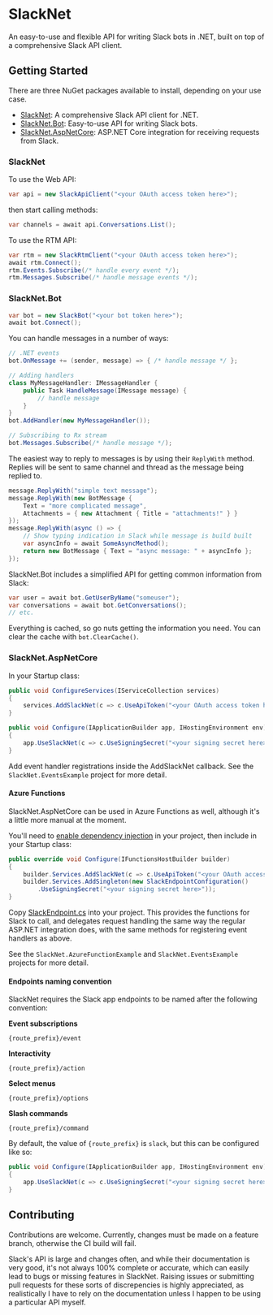 # SlackNet
An easy-to-use and flexible API for writing Slack bots in .NET, built on top of a comprehensive Slack API client.

## Getting Started
There are three NuGet packages available to install, depending on your use case.
  - [SlackNet](https://www.nuget.org/packages/SlackNet/): A comprehensive Slack API client for .NET.
  - [SlackNet.Bot](https://www.nuget.org/packages/SlackNet.Bot/): Easy-to-use API for writing Slack bots.
  - [SlackNet.AspNetCore](https://www.nuget.org/packages/SlackNet.AspNetCore/): ASP.NET Core integration for receiving requests from Slack.

### SlackNet
To use the Web API:
```c#
var api = new SlackApiClient("<your OAuth access token here>");
```
then start calling methods:
```c#
var channels = await api.Conversations.List();
```

To use the RTM API:
```c#
var rtm = new SlackRtmClient("<your OAuth access token here>");
await rtm.Connect();
rtm.Events.Subscribe(/* handle every event */);
rtm.Messages.Subscribe(/* handle message events */);
```

### SlackNet.Bot
```c#
var bot = new SlackBot("<your bot token here>");
await bot.Connect();
```
You can handle messages in a number of ways:
```c#
// .NET events
bot.OnMessage += (sender, message) => { /* handle message */ };

// Adding handlers
class MyMessageHandler: IMessageHandler { 
    public Task HandleMessage(IMessage message) {
        // handle message
    }
}
bot.AddHandler(new MyMessageHandler());

// Subscribing to Rx stream
bot.Messages.Subscribe(/* handle message */);
```
The easiest way to reply to messages is by using their `ReplyWith` method. Replies will be sent to same channel and thread as the message being replied to.
```c#
message.ReplyWith("simple text message");
message.ReplyWith(new BotMessage {
    Text = "more complicated message",
    Attachments = { new Attachment { Title = "attachments!" } }
});
message.ReplyWith(async () => {
    // Show typing indication in Slack while message is build built
    var asyncInfo = await SomeAsyncMethod();
    return new BotMessage { Text = "async message: " + asyncInfo };
});
```
SlackNet.Bot includes a simplified API for getting common information from Slack:
```c#
var user = await bot.GetUserByName("someuser");
var conversations = await bot.GetConversations();
// etc.
```
Everything is cached, so go nuts getting the information you need. You can clear the cache with `bot.ClearCache()`.

### SlackNet.AspNetCore
In your Startup class:
```c#
public void ConfigureServices(IServiceCollection services)
{
    services.AddSlackNet(c => c.UseApiToken("<your OAuth access token here>"));
}

public void Configure(IApplicationBuilder app, IHostingEnvironment env)
{
    app.UseSlackNet(c => c.UseSigningSecret("<your signing secret here>"));
}
```

Add event handler registrations inside the AddSlackNet callback. See the `SlackNet.EventsExample` project for more detail.

#### Azure Functions
SlackNet.AspNetCore can be used in Azure Functions as well, although it's a little more manual at the moment.

You'll need to [enable dependency injection](https://docs.microsoft.com/en-us/azure/azure-functions/functions-dotnet-dependency-injection) in your project, then include in your Startup class:
```c#
public override void Configure(IFunctionsHostBuilder builder)
{
    builder.Services.AddSlackNet(c => c.UseApiToken("<your OAuth access token here>"));
    builder.Services.AddSingleton(new SlackEndpointConfiguration()
        .UseSigningSecret("<your signing secret here>"));
}
```

Copy [SlackEndpoint.cs](https://github.com/soxtoby/SlackNet/blob/master/SlackNet.AzureFunctionExample/SlackEndpoints.cs) into your project.
This provides the functions for Slack to call, and delegates request handling the same way the regular ASP.NET integration does, with the same methods for registering event handlers as above.

See the `SlackNet.AzureFunctionExample` and `SlackNet.EventsExample` projects for more detail.

#### Endpoints naming convention

SlackNet requires the Slack app endpoints to be named after the following convention:

**Event subscriptions**

`{route_prefix}/event`


**Interactivity**

`{route_prefix}/action`


**Select menus**

`{route_prefix}/options`


**Slash commands**

`{route_prefix}/command`


By default, the value of `{route_prefix}` is `slack`, but this can be configured like so:

```c#
public void Configure(IApplicationBuilder app, IHostingEnvironment env)
{
    app.UseSlackNet(c => c.UseSigningSecret("<your signing secret here>").MapToPrefix("api/slack"));
}
```

## Contributing
Contributions are welcome. Currently, changes must be made on a feature branch, otherwise the CI build will fail.

Slack's API is large and changes often, and while their documentation is very good, it's not always 100% complete or accurate, which can easily lead to bugs or missing features in SlackNet.
Raising issues or submitting pull requests for these sorts of discrepencies is highly appreciated, as realistically I have to rely on the documentation unless I happen to be using a particular API myself.

